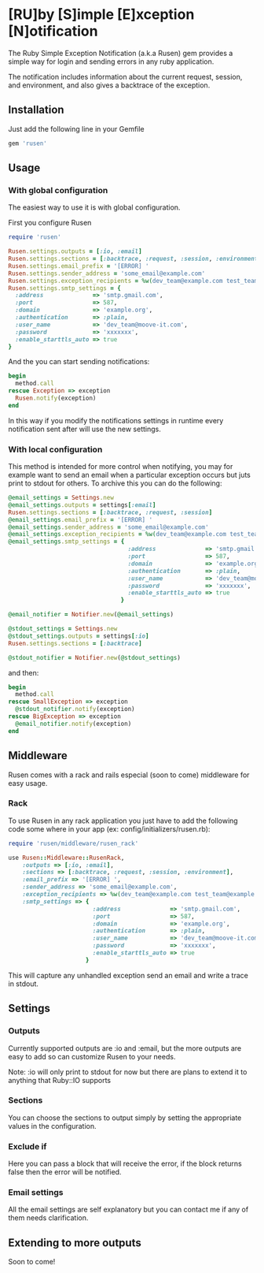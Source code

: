 [RU]by [S]imple [E]xception [N]otification
====

The Ruby Simple Exception Notification (a.k.a Rusen) gem provides a simple way for login and sending errors in any ruby application.

The notification includes information about the current request, session, and environment, and also gives a backtrace of the exception.

Installation
---

Just add the following line in your Gemfile

```ruby
gem 'rusen'
```

Usage
---

### With global configuration

The easiest way to use it is with global configuration.

First you configure Rusen
```ruby
require 'rusen'

Rusen.settings.outputs = [:io, :email]
Rusen.settings.sections = [:backtrace, :request, :session, :environment]
Rusen.settings.email_prefix = '[ERROR] '
Rusen.settings.sender_address = 'some_email@example.com'
Rusen.settings.exception_recipients = %w(dev_team@example.com test_team@example.com)
Rusen.settings.smtp_settings = {
  :address              => 'smtp.gmail.com',
  :port                 => 587,
  :domain               => 'example.org',
  :authentication       => :plain,
  :user_name            => 'dev_team@moove-it.com',
  :password             => 'xxxxxxx',
  :enable_starttls_auto => true
}
```
And the you can start sending notifications:
```ruby
begin
  method.call
rescue Exception => exception
  Rusen.notify(exception)
end
```
In this way if you modify the notifications settings in runtime every notification sent after will use the new settings.

### With local configuration

This method is intended for more control when notifying, you may for example want to send an email when a particular exception occurs but juts print to stdout for others.
To archive this you can do the following:
```ruby
@email_settings = Settings.new
@email_settings.outputs = settings[:email]
Rusen.settings.sections = [:backtrace, :request, :session]
@email_settings.email_prefix = '[ERROR] '
@email_settings.sender_address = 'some_email@example.com'
@email_settings.exception_recipients = %w(dev_team@example.com test_team@example.com)
@email_settings.smtp_settings = {
                                  :address              => 'smtp.gmail.com',
                                  :port                 => 587,
                                  :domain               => 'example.org',
                                  :authentication       => :plain,
                                  :user_name            => 'dev_team@moove-it.com',
                                  :password             => 'xxxxxxx',
                                  :enable_starttls_auto => true
                                }

@email_notifier = Notifier.new(@email_settings)

@stdout_settings = Settings.new
@stdout_settings.outputs = settings[:io]
Rusen.settings.sections = [:backtrace]

@stdout_notifier = Notifier.new(@stdout_settings)
```
and then:
```ruby
begin
  method.call
rescue SmallException => exception
  @stdout_notifier.notify(exception)
rescue BigException => exception
  @email_notifier.notify(exception)
end
```

Middleware
---
Rusen comes with a rack and rails especial (soon to come) middleware for easy usage.

### Rack
To use Rusen in any rack application you just have to add the following code some where in your app (ex: config/initializers/rusen.rb):
```ruby
require 'rusen/middleware/rusen_rack'

use Rusen::Middleware::RusenRack,
    :outputs => [:io, :email],
    :sections => [:backtrace, :request, :session, :environment],
    :email_prefix => '[ERROR] ',
    :sender_address => 'some_email@example.com',
    :exception_recipients => %w(dev_team@example.com test_team@example.com),
    :smtp_settings => {
                        :address              => 'smtp.gmail.com',
                        :port                 => 587,
                        :domain               => 'example.org',
                        :authentication       => :plain,
                        :user_name            => 'dev_team@moove-it.com',
                        :password             => 'xxxxxxx',
                        :enable_starttls_auto => true
                      }
```
This will capture any unhandled exception send an email and write a trace in stdout.

Settings
---
### Outputs
Currently supported outputs are :io and :email, but the more outputs are easy to add so can customize Rusen to your needs.

Note: :io will only print to stdout for now but there are plans to extend it to anything that Ruby::IO supports

### Sections
You can choose the sections to output simply by setting the appropriate values in the configuration.

### Exclude if
Here you can pass a block that will receive the error, if the block returns false then the error will be notified.

### Email settings
All the email settings are self explanatory but you can contact me if any of them needs clarification.

Extending to more outputs
---
Soon to come!